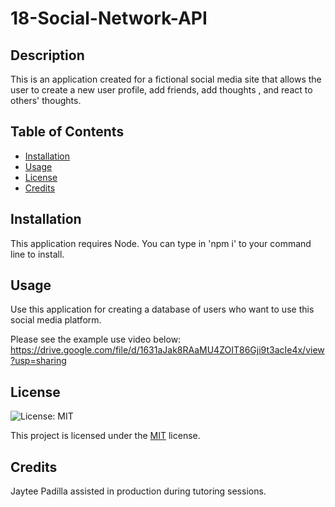 # 18-Social-Network-API
  
  ## Description
  This is an application created for a fictional social media site that allows the user to create a new user profile, add friends, add thoughts , and react to others' thoughts.

  ## Table of Contents
  * [Installation](#installation)
  * [Usage](#usage)
  * [License](#license)
  * [Credits](#credits)
  
  ## Installation
  This application requires Node. You can type in 'npm i' to your command line to install.

  ## Usage
  Use this application for creating a database of users who want to use this social media platform.

  Please see the example use video below:
  https://drive.google.com/file/d/1631aJak8RAaMU4ZOIT86Gji9t3acIe4x/view?usp=sharing
  
  ## License
  ![License: MIT](https://img.shields.io/badge/License-MIT-yellow.svg)
  
  This project is licensed under the [MIT](https://opensource.org/licenses/MIT) license.


  ## Credits
  Jaytee Padilla assisted in production during tutoring sessions.
